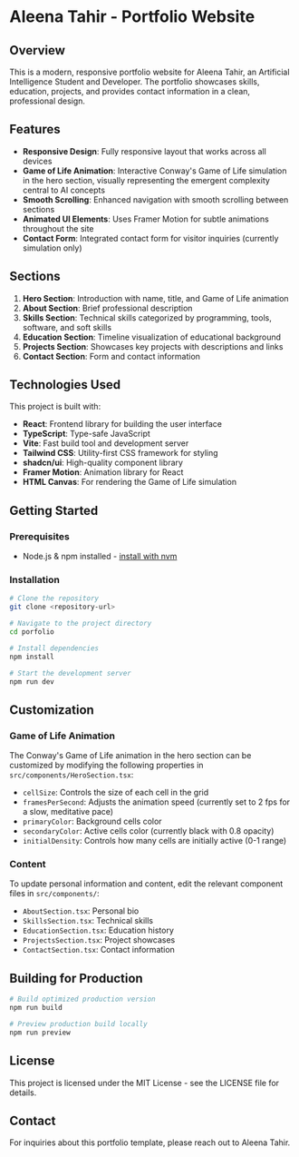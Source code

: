 # Aleena Tahir - Portfolio Website 

## Overview

This is a modern, responsive portfolio website for Aleena Tahir, an Artificial Intelligence Student and Developer. The portfolio showcases skills, education, projects, and provides contact information in a clean, professional design.

## Features

- **Responsive Design**: Fully responsive layout that works across all devices
- **Game of Life Animation**: Interactive Conway's Game of Life simulation in the hero section, visually representing the emergent complexity central to AI concepts
- **Smooth Scrolling**: Enhanced navigation with smooth scrolling between sections
- **Animated UI Elements**: Uses Framer Motion for subtle animations throughout the site
- **Contact Form**: Integrated contact form for visitor inquiries (currently simulation only)

## Sections

1. **Hero Section**: Introduction with name, title, and Game of Life animation
2. **About Section**: Brief professional description
3. **Skills Section**: Technical skills categorized by programming, tools, software, and soft skills
4. **Education Section**: Timeline visualization of educational background
5. **Projects Section**: Showcases key projects with descriptions and links
6. **Contact Section**: Form and contact information

## Technologies Used

This project is built with:

- **React**: Frontend library for building the user interface
- **TypeScript**: Type-safe JavaScript
- **Vite**: Fast build tool and development server
- **Tailwind CSS**: Utility-first CSS framework for styling
- **shadcn/ui**: High-quality component library
- **Framer Motion**: Animation library for React
- **HTML Canvas**: For rendering the Game of Life simulation

## Getting Started

### Prerequisites

- Node.js & npm installed - [install with nvm](https://github.com/nvm-sh/nvm#installing-and-updating)

### Installation

```sh
# Clone the repository
git clone <repository-url>

# Navigate to the project directory
cd porfolio

# Install dependencies
npm install

# Start the development server
npm run dev
```

## Customization

### Game of Life Animation

The Conway's Game of Life animation in the hero section can be customized by modifying the following properties in `src/components/HeroSection.tsx`:

- `cellSize`: Controls the size of each cell in the grid
- `framesPerSecond`: Adjusts the animation speed (currently set to 2 fps for a slow, meditative pace)
- `primaryColor`: Background cells color
- `secondaryColor`: Active cells color (currently black with 0.8 opacity)
- `initialDensity`: Controls how many cells are initially active (0-1 range)

### Content

To update personal information and content, edit the relevant component files in `src/components/`:

- `AboutSection.tsx`: Personal bio
- `SkillsSection.tsx`: Technical skills
- `EducationSection.tsx`: Education history
- `ProjectsSection.tsx`: Project showcases
- `ContactSection.tsx`: Contact information

## Building for Production

```sh
# Build optimized production version
npm run build

# Preview production build locally
npm run preview
```

## License

This project is licensed under the MIT License - see the LICENSE file for details.

## Contact

For inquiries about this portfolio template, please reach out to Aleena Tahir.
